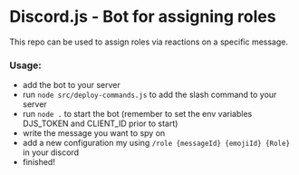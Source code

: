 # Discord.js - Bot for assigning roles

This repo can be used to assign roles via reactions on a specific message.

### Usage:
- add the bot to your server
- run `node src/deploy-commands.js` to add the slash command to your server 
- run `node .` to start the bot (remember to set the env variables DJS_TOKEN and CLIENT_ID prior to start)
- write the message you want to spy on
- add a new configuration my using `/role {messageId} {emojiId} {Role}` in your discord
- finished!
